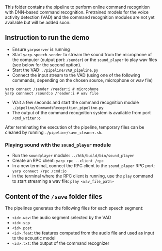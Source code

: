 This folder contains the pipeline to perform online command recognition with
DNN-based command recognition. Pretrained models for the voice activity
detection (VAD) and the command recognition modules are not yet available but
will be added soon.

## Instruction to run the demo

* Ensure `yarpserver` is running
* Start `yarp-speech-sender` to stream the sound from the microphone of the
computer (output port: `/sender`) or the `sound_player` to play wav files (see
below for the second option).
* Start the VAD: `./pipeline/VAD_pipeline.py`
* Connect the input stream to the VAD (using one of the following commands,
depending on the chosen source, microphone or wav file)
```
yarp connect /sender /reader:i # microphone
yarp connnect /sound:o /reader:i # wav file
```
* Wait a few seconds and start the command recognition module
`./pipeline/CommandsRecognition_pipeline.py`
* The output of the command recognition system is available from port
`/cmd_writer:o`

After terminating the execution of the pipeline, temporary files can be
cleaned by running `./pipeline/save_cleaner.sh`.

### Playing sound with the `sound_player` module

* Run the `soundplayer` module: `../htk/build/bin/sound_player`
* Create an RPC client: `yarp rpc --client /rpc`
* In a new terminal, connect the RPC client to the `sound_player` RPC port:
`yarp connect /rpc /cmd:io`
* In the terminal where the RPC client is running, use the `play` command to
start streaming a wav file: `play <wav_file_path>`

## Content of the `/save` folder files

The pipelines generates the following files for each speech segment:

* `<id>.wav`: the audio segment selected by the VAD
* `<id>.scp`
* `<id>.post`
* `<id>.feat`: the features computed from the audio file and used as input to
the acoustic model
* `<id>.txt`: the output of the command recognizer
